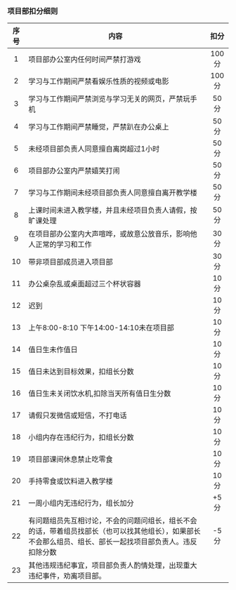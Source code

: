 ### 项目部扣分细则
|序号|内容|扣分|
|:----:|---|:----:|
|1|项目部办公室内任何时间严禁打游戏|100分|
|2|学习与工作期间严禁看娱乐性质的视频或电影|100分|
|3|学习与工作期间严禁浏览与学习无关的网页，严禁玩手机|50分|
|4|学习与工作期间严禁睡觉，严禁趴在办公桌上|50分|
|5|未经项目部负责人同意擅自离岗超过1小时|50分|
|6|项目部办公室内严禁嬉笑打闹|50分|
|7|学习与工作期间未经项目部负责人同意擅自离开教学楼 |50分|
|8|上课时间未进入教学楼，并且未经项目负责人请假，按旷课处理|50分|
|9|在项目部办公室内大声喧哗，或故意公放音乐，影响他人正常的学习和工作|30分|
|10|带非项目部成员进入项目部|30分|
|11| 办公桌杂乱或桌面超过三个杯状容器|10分|
|12| 迟到|10分|
|13| 上午8:00-8:10 下午14:00-14:10未在项目部|10分|
|14| 值日生未作值日|10分|
|15| 值日未达到目标效果，扣组长分数|10分|
|16| 值日生未关闭饮水机,扣除当天所有值日生分数|10分|
|17| 请假只发微信或短信，不打电话  |10分|
|18| 小组内存在违纪行为，扣组长分数 |10分|
|19|  项目部课间休息禁止吃零食|10分|
|20| 手持零食或饮料进入教学楼 |10分|
|21| 一周小组内无违纪行为，组长加分 |+5分|
|22| 有问题组员先互相讨论，不会的问题问组长，组长不会的话，带着组员找部长（也可以找其他组长），如果部长不会那么组员、组长、部长一起找项目部负责人。违反扣除分数|-5分|
|23| 其他违规违纪事宜，项目部负责人酌情处理，出现重大违纪事件，劝离项目部。||